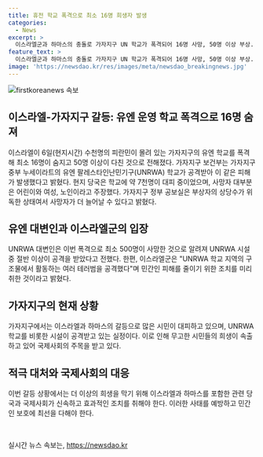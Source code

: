 ```yaml
---
title: 휴전 학교 폭격으로 최소 16명 희생자 발생
categories:
  - News
excerpt: >
  이스라엘군과 하마스의 충돌로 가자지구 UN 학교가 폭격되어 16명 사망, 50명 이상 부상. UNRWA는 무장세력이 공격으로 피해를 입었다고 발표. 현지 당국은 위독한 부상자 증가로 추가 사망 우려. UNRWA 대변은 지난해 UNRWA 시설 절반 이상이 공격받아 500명 이상 사망. 하마스는 이스라엘을 제노사이드(소수집단 말살) 전쟁의 일환으로 비난하고, 이스라엘은 테러범을 공격했다고 주장.
feature_text: >
  이스라엘군과 하마스의 충돌로 가자지구 UN 학교가 폭격되어 16명 사망, 50명 이상 부상. UNRWA는 무장세력이 공격으로 피해를 입었다고 발표. 현지 당국은 위독한 부상자 증가로 추가 사망 우려. UNRWA 대변은 지난해 UNRWA 시설 절반 이상이 공격받아 500명 이상 사망. 하마스는 이스라엘을 제노사이드(소수집단 말살) 전쟁의 일환으로 비난하고, 이스라엘은 테러범을 공격했다고 주장.
image: 'https://newsdao.kr/res/images/meta/newsdao_breakingnews.jpg'
---
```


<p><img src="https://newsdao.kr/res/images/meta/newsdao_breakingnews.jpg" alt="firstkoreanews 속보" /></p>

<h2 data-ke-size="size26">이스라엘-가자지구 갈등: 유엔 운영 학교 폭격으로 16명 숨져</h2>

<p data-ke-size="size16">이스라엘이 6일(현지시간) 수천명의 피란민이 몰려 있는 가자지구의 유엔 학교를 폭격해 최소 16명이 숨지고 50명 이상이 다친 것으로 전해졌다. 가자지구 보건부는 가자지구 중부 누세이라트의 유엔 팔레스타인난민기구(UNRWA) 학교가 공격받아 이 같은 피해가 발생했다고 밝혔다. 현지 당국은 학교에 약 7천명이 대피 중이었으며, 사망자 대부분은 어린이와 여성, 노인이라고 주장했다. 가자지구 정부 공보실은 부상자의 상당수가 위독한 상태여서 사망자가 더 늘어날 수 있다고 밝혔다.</p>

<h2 data-ke-size="size26">유엔 대변인과 이스라엘군의 입장</h2>

<p data-ke-size="size16">UNRWA 대변인은 이번 폭격으로 최소 500명이 사망한 것으로 알려져 UNRWA 시설 중 절반 이상이 공격을 받았다고 전했다. 한편, 이스라엘군은 "UNRWA 학교 지역의 구조물에서 활동하는 여러 테러범을 공격했다"며 민간인 피해를 줄이기 위한 조치를 미리 취한 것이라고 밝혔다.</p>

<h2 data-ke-size="size26">가자지구의 현재 상황</h2>

<p data-ke-size="size16">가자지구에서는 이스라엘과 하마스의 갈등으로 많은 시민이 대피하고 있으며, UNRWA 학교를 비롯한 시설이 공격받고 있는 실정이다. 이로 인해 무고한 시민들의 희생이 속출하고 있어 국제사회의 주목을 받고 있다.</p>

<h2 data-ke-size="size26">적극 대처와 국제사회의 대응</h2>

<p data-ke-size="size16">이번 갈등 상황에서는 더 이상의 희생을 막기 위해 이스라엘과 하마스를 포함한 관련 당국과 국제사회가 신속하고 효과적인 조치를 취해야 한다. 이러한 사태를 예방하고 민간인 보호에 최선을 다해야 한다.</p>

<p data-ke-size="size16">&nbsp;</p>
실시간 뉴스 속보는, <a href="https://newsdao.kr" rel="dofollow">https://newsdao.kr</a>


